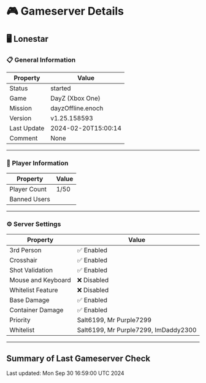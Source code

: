 # 🎮 Gameserver Details

## 🖥️ Lonestar

### 📋 General Information

| **Property**        | **Value**                  |
|---------------------|----------------------------|
| Status | started |
| Game | DayZ (Xbox One) |
| Mission | dayzOffline.enoch |
| Version | v1.25.158593 |
| Last Update | 2024-02-20T15:00:14 |
| Comment | None |

---

### 👥 Player Information

| **Property**        | **Value**                  |
|---------------------|----------------------------|
| Player Count | 1/50 |
| Banned Users |  |

---

### ⚙️ Server Settings

| **Property**        | **Value**                  |
|---------------------|----------------------------|
| 3rd Person | ✅ Enabled |
| Crosshair | ✅ Enabled |
| Shot Validation | ✅ Enabled |
| Mouse and Keyboard | ❌ Disabled |
| Whitelist Feature | ❌ Disabled |
| Base Damage | ✅ Enabled |
| Container Damage | ✅ Enabled |
| Priority | Salt6199, Mr Purple7299 |
| Whitelist | Salt6199, Mr Purple7299, ImDaddy2300 |

---


## Summary of Last Gameserver Check


Last updated: Mon Sep 30 16:59:00 UTC 2024
